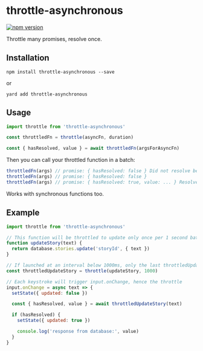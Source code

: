 # throttle-asynchronous

[![npm version](https://badge.fury.io/js/throttle-asynchronous.svg)](https://badge.fury.io/js/throttle-asynchronous)

Throttle many promises, resolve once.

## Installation

`npm install throttle-asynchronous --save`

or

`yard add throttle-asynchronous`

## Usage

```js
import throttle from 'throttle-asynchronous'

const throttledFn = throttle(asyncFn, duration)

const { hasResolved, value } = await throttledFn(argsForAsyncFn)
```

Then you can call your throttled function in a batch:

```js
throttledFn(args) // promise: { hasResolved: false } Did not resolve because a sibling was invoked in the interval duration
throttledFn(args) // promise: { hasResolved: false }
throttledFn(args) // promise: { hasResolved: true, value: ... } Resolved because last in the batch
```

Works with synchronous functions too.

## Example

```js
import throttle from 'throttle-asynchronous'

// This function will be throttled to update only once per 1 second batch
function updateStory(text) {
  return database.stories.update('storyId', { text })
}

// If launched at an interval below 1000ms, only the last throttledUpdateStory will execute
const throttledUpdateStory = throttle(updateStory, 1000)

// Each keystroke will trigger input.onChange, hence the throttle
input.onChange = async text => {
  setState({ updated: false })

  const { hasResolved, value } = await throttledUpdateStory(text)

  if (hasResolved) {
    setState({ updated: true })

    console.log('response from database:', value)
  }
}
```
